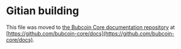 Gitian building
================

This file was moved to [the Bubcoin Core documentation repository](https://github.com/bubcoin-core/docs/blob/master/gitian-building.md) at [https://github.com/bubcoin-core/docs](https://github.com/bubcoin-core/docs).
